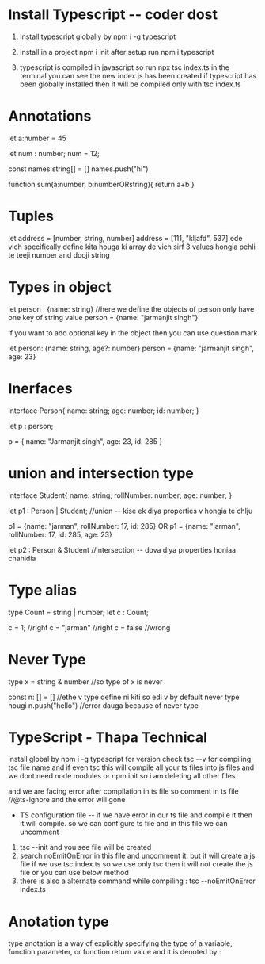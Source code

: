 # Install Typescript -- coder dost

1. install typescript globally by npm i -g typescript
2. install in a project npm i init after setup run npm i typescript 

3. typescript is compiled in javascript so run npx tsc index.ts in the terminal you can see the new index.js has been created if typescript has been globally installed then it will be compiled only with tsc index.ts

# Annotations

let a:number = 45

let num : number;
num = 12;

const names:string[] = []
names.push("hi")

function sum(a:number, b:numberORstring){
    return a+b
}

# Tuples

let address = [number, string, number]
address = [111, "kljafd", 537] ede vich specifically define kita houga ki array de vich sirf 3 values hongia pehli te teeji number and dooji string

# Types in object

let person : {name: string} //here we define the objects of person only have one key of string value
person = {name: "jarmanjit singh"}

if you want to add optional key in the object then you can use question mark

let person: {name: string, age?: number}
person = {name: "jarmanjit singh", age: 23}

# Inerfaces

interface Person{
    name: string;
    age: number;
    id: number;
}

let p : person;

p = {
    name: "Jarmanjit singh",
    age: 23,
    id: 285
}

# union and intersection type

interface Student{
    name: string;
    rollNumber: number;
    age: number;
}

let p1 : Person | Student; //union -- kise ek diya properties v hongia te chlju

p1 = {name: "jarman", rollNumber: 17, id: 285} OR
p1 = {name: "jarman", rollNumber: 17, id: 285, age: 23}

let p2 : Person & Student //intersection -- dova diya properties honiaa chahidia

# Type alias 

type Count = string | number;
let c : Count;

c = 1; //right
c = "jarman" //right
c = false //wrong

# Never Type

type x =  string & number //so type of x is never

const n: [] = [] //ethe v type define ni kiti so edi v by default never type hougi 
n.push("hello") //error dauga because of never type

# TypeScript - Thapa Technical 

install global by npm i -g typescript for version check tsc --v for compiling tsc file name and if even tsc this will compile all your ts files into js files
and we dont need node modules or npm init so i am deleting all other files

and we are facing error after compilation in ts file so comment in ts file //@ts-ignore and the error will gone

* TS configuration file -- if we have error in our ts file and compile it then it will compile. so we can configure ts file and in this file we can uncomment 

1. tsc --init and you see file will be created
2. search noEmitOnError in this file and uncomment it. but it will create a js file if we use tsc index.ts so we use only tsc then it will not create the js file or you can use below method
3. there is also a alternate command while compiling : tsc --noEmitOnError index.ts

# Anotation type

type anotation is a way of explicitly specifying the type of a variable, function parameter, or function return value and it is denoted by :